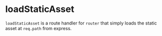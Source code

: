 # loadStaticAsset
`loadStaticAsset` is a route handler for `router`
that simply loads the static asset at `req.path`
from express.
